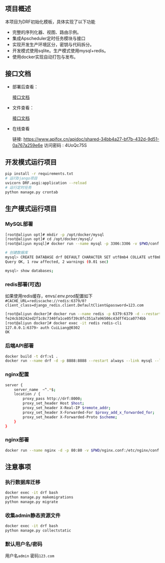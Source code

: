 ## 项目概述

本项目为DRF初始化模板，具体实现了以下功能

* 完整的序列化器、视图、路由示例。
* 集成Apscheduler定时任务模块与接口
* 实现开发生产环境区分，密钥与代码拆分。
* 开发模式使用sqlite。生产模式使用mysql+redis。
* 使用docker实现自动打包与发布。

## 接口文档

* 部署后查看：

  [接口文档](http://127.0.0.1:8000)

* 文件查看：

  [接口文档](./templates/doc.html)

* 在线查看

  链接: https://www.apifox.cn/apidoc/shared-34bb4a27-bf7b-432d-9d51-0a767a259e6e  访问密码 : 4UoQc75S

## 开发模式运行项目

```bash
pip install -r requirements.txt
# 运行Django项目
uvicorn DRF.asgi:application --reload
# 运行定时任务
python manage.py crontab
```

## 生产模式运行项目

### MySQL部署

```bash
[root@aliyun opt]# mkdir -p /opt/docker/mysql
[root@aliyun opt]# cd /opt/docker/mysql/
[root@aliyun mysql]# docker run --name mysql -p 3306:3306 -v $PWD/conf:/etc/mysql/conf.d -v $PWD/logs:/logs -v $PWD/data:/var/lib/mysql -e MYSQL_ROOT_PASSWORD=123.com -d --restart=always mysql

# 创建数据库
mysql> CREATE DATABASE drf DEFAULT CHARACTER SET utf8mb4 COLLATE utf8mb4_general_ci;
Query OK, 1 row affected, 2 warnings (0.01 sec)

mysql> show databases;
```

### redis部署(可选)

如果使用redis缓存，envs/.env.prod配置如下
`#CACHE_URL=rediscache://redis:6379/0?client_class=django_redis.client.DefaultClient&password=123.com`

```bash
[root@aliyun docker]# docker run --name redis -p 6379:6379 -d --restart=always redis --requirepass 123.com
fe24cb38242ed2f1c8c7340fa1ce05f39c8fc351a7a96506c43dff41ca0774bb
[root@aliyun docker]# docker exec -it redis redis-cli
127.0.0.1:6379> auth CuiLiang@0302
OK
```

### 后端API部署

```bash
docker build -t drf:v1 . 
docker run --name drf -d -p 8888:8888 --restart always --link mysql --link redis drf:v1
```

### nginx配置

```bash
server {
    server_name  ~^.*$;
    location / {
        proxy_pass http://drf:8000;
        proxy_set_header Host $host;
	    proxy_set_header X-Real-IP $remote_addr;
	    proxy_set_header X-Forwarded-For $proxy_add_x_forwarded_for;
        proxy_set_header X-Forwarded-Proto $scheme;
    }
}
```

### nginx部署

```bash
docker run --name nginx -d -p 80:80 -v $PWD/nginx.conf:/etc/nginx/conf.d/drf.conf --restart always --link drf nginx
```

## 注意事项

### 执行数据库迁移

```bash
docker exec -it drf bash
python manage.py makemigrations
python manage.py migrate
```

### 收集admin静态资源文件

```bash
docker exec -it drf bash
python manage.py collectstatic
```

### 默认用户名/密码

用户名`admin`
密码`123.com`
